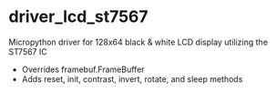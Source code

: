 # driver_lcd_st7567
Micropython driver for 128x64 black &amp; white LCD display utilizing the ST7567 IC

* Overrides framebuf.FrameBuffer
* Adds reset, init, contrast, invert, rotate, and sleep methods